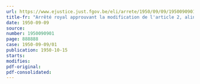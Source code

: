 ```yaml
---
url: https://www.ejustice.just.fgov.be/eli/arrete/1950/09/09/1950090901/justel
title-fr: "Arrêté royal approuvant la modification de l'article 2, alinéa 2, des statuts de la Société intercommunale des Voies d'Accès à l'Aérodrome de Bruxelles"
date: 1950-09-09
source:
number: 1950090901
page: 888888
case: 1950-09-09/01
publication: 1950-10-15
starts:
modifies:
pdf-original:
pdf-consolidated:
---
```


